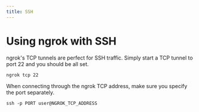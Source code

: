 ```yaml
---
title: SSH
---
```


# Using ngrok with SSH

ngrok's TCP tunnels are perfect for SSH traffic. Simply start a TCP tunnel to port 22 and you should be all set.

    ngrok tcp 22

When connecting through the ngrok TCP address, make sure you specify the port separately.

    ssh -p PORT user@NGROK_TCP_ADDRESS

